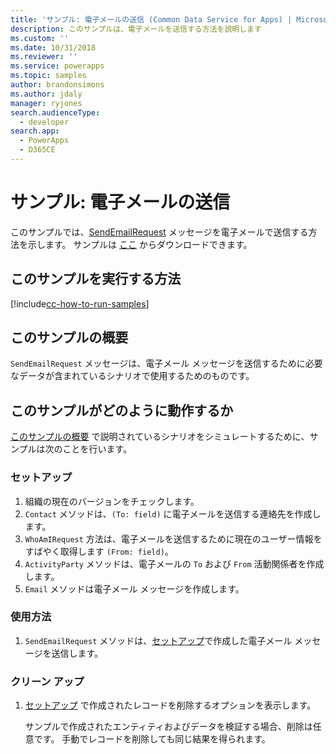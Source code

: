 ```yaml
---
title: 'サンプル: 電子メールの送信 (Common Data Service for Apps) | Microsoft Docs'
description: このサンプルは、電子メールを送信する方法を説明します
ms.custom: ''
ms.date: 10/31/2018
ms.reviewer: ''
ms.service: powerapps
ms.topic: samples
author: brandonsimons
ms.author: jdaly
manager: ryjones
search.audienceType:
  - developer
search.app:
  - PowerApps
  - D365CE
---
```

# <a name="sample-send-an-email"></a>サンプル: 電子メールの送信

<!-- https://docs.microsoft.com/en-us/dynamics365/customer-engagement/developer/sample-send-email -->

このサンプルでは、[SendEmailRequest](https://docs.microsoft.com/en-us/dotnet/api/microsoft.crm.sdk.messages.sendemailrequest?view=dynamics-general-ce-9) メッセージを電子メールで送信する方法を示します。 サンプルは [ここ](https://github.com/Microsoft/PowerApps-Samples/tree/master/cds/orgsvc/C%23/SenEmail) からダウンロードできます。

## <a name="how-to-run-this-sample"></a>このサンプルを実行する方法

[!include[cc-how-to-run-samples](../../includes/cc-how-to-run-samples.md)]

## <a name="what-this-sample-does"></a>このサンプルの概要

`SendEmailRequest` メッセージは、電子メール メッセージを送信するために必要なデータが含まれているシナリオで使用するためのものです。

## <a name="how-this-sample-works"></a>このサンプルがどのように動作するか

[このサンプルの概要](#what-this-sample-does) で説明されているシナリオをシミュレートするために、サンプルは次のことを行います。

### <a name="setup"></a>セットアップ

1. 組織の現在のバージョンをチェックします。
1. `Contact` メソッドは、`(To: field)` に電子メールを送信する連絡先を作成します。
1. `WhoAmIRequest` 方法は、電子メールを送信するために現在のユーザー情報をすばやく取得します `(From: field)`。
1. `ActivityParty` メソッドは、電子メールの `To` および `From` 活動関係者を作成します。
1. `Email` メソッドは電子メール メッセージを作成します。

### <a name="demonstrate"></a>使用方法

1. `SendEmailRequest` メソッドは、[セットアップ](#setup)で作成した電子メール メッセージを送信します。

### <a name="clean-up"></a>クリーン アップ

1. [セットアップ](#setup) で作成されたレコードを削除するオプションを表示します。

    サンプルで作成されたエンティティおよびデータを検証する場合、削除は任意です。 手動でレコードを削除しても同じ結果を得られます。
